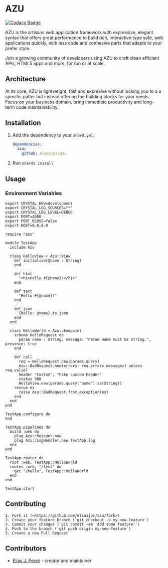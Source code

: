 
# AZU
[![Codacy Badge](https://api.codacy.com/project/badge/Grade/b58f03f01de241e0b75f222e31d905d7)](https://www.codacy.com/manual/eliasjpr/azu?utm_source=github.com&amp;utm_medium=referral&amp;utm_content=eliasjpr/azu&amp;utm_campaign=Badge_Grade)

AZU is the artisans web application framework with expressive, elegant syntax that offers great performance to build rich, interactive type safe, web applications quickly, with less code and conhesive parts that adapts to your prefer style.

Join a growing community of developers using AZU to craft clean efficient APIs, HTML5 apps and more, for fun or at scale.

## Architecture

At its core, AZU is lightweight, fast and expresive without locking you to a a specific patter but instead offering the building blocks for your needs. Focus on your business domain, bring immediate productivity and long-term code maintainability. 

## Installation

  1.  Add the dependency to your `shard.yml`:

      ```yaml
      dependencies:
        azu:
          github: eliasjpr/azu
      ```

  2.  Run `shards install`

## Usage

### Environment Variables

```shell
export CRYSTAL_ENV=development
export CRYSTAL_LOG_SOURCES="*"
export CRYSTAL_LOG_LEVEL=DEBUG
export PORT=4000
export PORT_REUSE=false
export HOST=0.0.0.0
```

```crystal
require "azu"

module TestApp
  include Azu

  class HelloView < Azu::View
    def initialize(@name : String)
    end

    def html
      "<h1>Hello #{@name}!</h1>"
    end

    def text
      "Hello #{@name}!"
    end

    def json
      {hello: @name}.to_json
    end
  end

  class HelloWorld < Azu::Endpoint
    schema HelloRequest do
      param name : String, message: "Param name must be string.", presence: true
    end

    def call
      req = HelloRequest.new(params.query)
      Azu::BadRequest.new(errors: req.errors.messages) unless req.valid?
      header "Custom", "Fake custom header"
      status 300
      HelloView.new(params.query["name"].as(String))
    rescue ex
      raise Azu::BadRequest.from_exception(ex)
    end
  end
end

TestApp.configure do
end

TestApp.pipelines do
  build :web do
    plug Azu::Rescuer.new
    plug Azu::LogHandler.new TestApp.log
  end
end

TestApp.router do
  root :web, TestApp::HelloWorld
  routes :web, "/test" do
    get "/hello", TestApp::HelloWorld
  end
end

TestApp.start
```

## Contributing

    1. Fork it (<https://github.com/eliasjpr/azu/fork>)
    2. Create your feature branch (`git checkout -b my-new-feature`)
    3. Commit your changes (`git commit -am 'Add some feature'`)
    4. Push to the branch (`git push origin my-new-feature`)
    5. Create a new Pull Request

## Contributors

-   [Elias J. Perez](https://github.com/eliasjpr) - creator and maintainer
